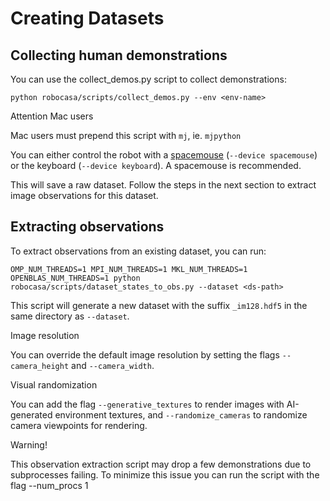 # Creating Datasets

## Collecting human demonstrations
You can use the collect_demos.py script to collect demonstrations:
```
python robocasa/scripts/collect_demos.py --env <env-name>
```

<div class="admonition note">
<p class="admonition-title">Attention Mac users</p>

Mac users must prepend this script with `mj`, ie. `mjpython`

</div>

You can either control the robot with a [spacemouse](https://3dconnexion.com/us/product/spacemouse-compact/) (`--device spacemouse`) or the keyboard (`--device keyboard`). A spacemouse is recommended.

This will save a raw dataset. Follow the steps in the next section to extract image observations for this dataset.

## Extracting observations
To extract observations from an existing dataset, you can run:
```
OMP_NUM_THREADS=1 MPI_NUM_THREADS=1 MKL_NUM_THREADS=1 OPENBLAS_NUM_THREADS=1 python robocasa/scripts/dataset_states_to_obs.py --dataset <ds-path>
```
This script will generate a new dataset with the suffix `_im128.hdf5` in the same directory as `--dataset`.

<div class="admonition note">
<p class="admonition-title">Image resolution</p>

You can override the default image resolution by setting the flags `--camera_height` and `--camera_width`.

</div>

<div class="admonition note">
<p class="admonition-title">Visual randomization</p>

You can add the flag `--generative_textures` to render images with AI-generated environment textures, and `--randomize_cameras` to randomize camera viewpoints for rendering.

</div>

<div class="admonition warning">
<p class="admonition-title">Warning!</p>
This observation extraction script may drop a few demonstrations due to subprocesses failing. To minimize this issue you can run the script with the flag --num_procs 1
</div>